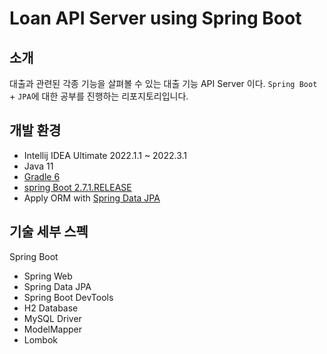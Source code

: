 # Loan API Server using Spring Boot

## 소개
대출과 관련된 각종 기능을 살펴볼 수 있는 대출 기능 API Server 이다. `Spring Boot` + `JPA`에 대한 공부를 진행하는 리포지토리입니다.

## 개발 환경

* Intellij IDEA Ultimate 2022.1.1 ~ 2022.3.1
* Java 11
* <a href="https://gradle.org/">Gradle 6</a>
* <a href="https://spring.io/blog/2022/06/23/spring-boot-2-7-1-available-now">spring Boot 2.7.1.RELEASE</a>
* Apply ORM with <a href="https://spring.io/projects/spring-data-jpa">Spring Data JPA</a>

## 기술 세부 스펙

Spring Boot
* Spring Web
* Spring Data JPA
* Spring Boot DevTools
* H2 Database
* MySQL Driver
* ModelMapper
* Lombok
